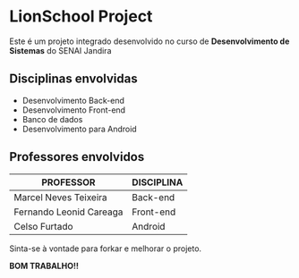 # LionSchool Project

Este é um projeto integrado desenvolvido no curso de **Desenvolvimento de Sistemas** do SENAI Jandira

## Disciplinas envolvidas

* Desenvolvimento Back-end
* Desenvolvimento Front-end
* Banco de dados
* Desenvolvimento para Android

## Professores envolvidos

|PROFESSOR|DISCIPLINA|
|-|-|
|Marcel Neves Teixeira|Back-end|
|Fernando Leonid Careaga|Front-end|
|Celso Furtado|Android|

Sinta-se à vontade para forkar e melhorar o projeto. 

**BOM TRABALHO!!**
